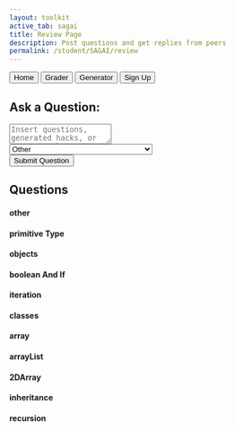 ```yaml
---
layout: toolkit
active_tab: sagai
title: Review Page
description: Post questions and get replies from peers
permalink: /student/SAGAI/review
---
```




  <!-- Navigation buttons -->
  <div class="nav-buttons">
      <a href="{{site.baseurl}}/student/TeamTeachToolkit"><button>Home</button></a>
      <a href="{{site.baseurl}}/student/TeamTeachToolkit/grader"><button>Grader</button></a>
      <a href="{{site.baseurl}}/student/TeamTeachToolkit/generator"><button>Generator</button></a>
      <a href="{{site.baseurl}}/student/TeamTeachToolkit/signup"><button>Sign Up</button></a>
  </div>
  <!-- Main Q&A Section -->
  <div class="container">
      <!-- Question submission section -->
      <div id="ask-question">
          <h2>Ask a Question:</h2>
          <textarea id="question-input" placeholder="Insert questions, generated hacks, or responses here..."></textarea><br>
          <!--Drop down menu-->
            <select id="subject">
            <option value="other" selected="selected">Other</option>
            <option value="primitiveType">Primitive Type</option>
            <option value="objects">Objects</option>
            <option value="booleanAndIf">Boolean Expressions and if Statements</option>
            <option value="iteration">Iteration</option>
            <option value="classes">Classes</option>
            <option value="array">Array</option>
            <option value="arrayList">ArrayList</option>
            <option value="2DArray">2D Array</option>
            <option value="inheritance">Inheritance</option>
            <option value="recursion">Recursion</option>
          </select> <br>
          <button id="submit-button">Submit Question</button>
      </div>
      <!-- Questions container -->
      <div id="questions-container">
          <h2>Questions</h2>
          <!-- Questions will be dynamically inserted here -->
      </div>
      <div id="questions-container-other"  class="subject-container">
          <h4>other</h4>
      </div>
        <div id="questions-container-primitiveType" class="subject-container">
          <h4>primitive Type</h4>
      </div>
      <div id="questions-container-objects"   class="subject-container">
          <h4>objects</h4>
      </div>
        <div id="questions-container-booleanAndIf"  class="subject-container">
          <h4>boolean And If</h4>
      </div>
        <div id="questions-container-iteration"  class="subject-container">
          <h4>iteration</h4>
      </div>
        <div id="questions-container-classes"  class="subject-container">
          <h4>classes</h4>
      </div>
        <div id="questions-container-array"  class="subject-container">
          <h4>array</h4>
      </div>
        <div id="questions-container-arrayList"  class="subject-container">
          <h4>arrayList</h4>
      </div>
        <div id="questions-container-2DArray"  class="subject-container">
          <h4>2DArray</h4>
      </div>
        <div id="questions-container-inheritance"  class="subject-container">
          <h4>inheritance</h4>
      </div>
        <div id="questions-container-recursion"  class="subject-container">
          <h4>recursion</h4>
      </div>
      <table>
  <thead>
  </thead>
  <tbody id="result">
    <!-- javascript generated data -->
  </tbody>
</table>
    </div>
    <script>
        let questionCount = 0;
        /*
        * Helper Function to toggle the arrow 
        */
        function toggleReplyBox(questionId) {
            const replyBox = document.getElementById(`reply-box-${questionId}`);
            replyBox.style.display = replyBox.style.display === 'block' ? 'none' : 'block';
        }
        /*
        * Helper Function to get the subject Container by subject string
        */
        function getSubjectContainerBySubject(subject) {
             let subjectContainer;
              let container = "questions-container"
              if(subject){
                  container = container+ "-"+subject;
                  subjectContainer = document.getElementById(container);
              }else{
                  subjectContainer = document.getElementById('questions-container-other');
              }
              if(!subjectContainer){
                subjectContainer = document.getElementById('questions-container-other');
              }
              return subjectContainer
        }
    </script>
  
<script type="module">
  import {javaURI, fetchOptions } from '{{ site.baseurl }}/assets/js/api/config.js';
  getMessages(javaURI, fetchOptions);

  /**
   *  Method to get all messages during startup
   * */
  function getMessages(javaURI, fetchOptions){ 
    // prepare HTML defined "result" container for new outputj
    const resultContainer = document.getElementById("result");

    // prepare fetch urls
    // const url = `${pythonURI}/api/jokes`;
    const url = `${javaURI}/api/sagai/messages`;
    const getURL = url +"/";
    const likeURL = url + "/message";  // haha reaction
    const jeerURL = url + "/jeer/";  // boohoo reaction

    // prepare fetch PUT options, clones with JS Spread Operator (...)
    const postOptions = {...fetchOptions,
      method: 'POST',
    }; // clones and replaces method

    // fetch the API
    fetch(getURL,fetchOptions)
      // response is a RESTful "promise" on any successful fetch
      .then(response => {
        // check for response errors
        if (response.status !== 200) {
            error('GET API response failure: ' + response.status);
            return;
        }
        // valid response will have JSON data
        response.json().then(data => {
            console.log(data);
            for (const row of data) {
                showMessage(row);
            }
        })
    })
    // catch fetch errors (ie Nginx ACCESS to server blocked)
    .catch(err => {
      error(err + ": " + getURL);
    });
  }

  /**
   * Function for each message show with submit comment
   * */
  function showMessage(message){
        let questionContainer = getSubjectContainerBySubject(message.subject);

       
        // Create the reply box (hidden by default)
        const commentDiv = showSubmitComment(message);
       // Create the new question element
        const messageDiv = showMessageHeader(message,commentDiv);
       
        // Add everything to the DOM
        const questionsHeader = questionContainer.querySelector("h4");
        questionsHeader.insertAdjacentElement("afterend", messageDiv);
        messageDiv.insertAdjacentElement("afterend", commentDiv);           
  }
  /**
   * function to show Message Header for a Message
   * */
  function showMessageHeader(message,commentDiv){
        const messageDiv = document.createElement('div');
        messageDiv.classList.add('question');
        messageDiv.id = `question-${message.id}`;
        const questionTextDiv = document.createElement('div');
        questionTextDiv.innerHTML = message.content ;

        const deleteDiv = document.createElement('div');
        deleteDiv.classList.add('arrow');
        deleteDiv.innerHTML = '&#x1F5D1;'; // Down arrow symbol
        deleteDiv.onclick = () => deleteMessage(message.id, commentDiv,  messageDiv, message.subject);


        const arrowDiv = document.createElement('div');
        arrowDiv.classList.add('arrow');
        arrowDiv.innerHTML = '&#9662;'; // Down arrow symbol
        arrowDiv.onclick = () => toggleReplyBox(message.id);
        messageDiv.appendChild(questionTextDiv);
        messageDiv.appendChild(deleteDiv);
        messageDiv.appendChild(arrowDiv);
        return messageDiv;
  } 
  /**
   * function to show Comment text and Submit button
   * */
  function showSubmitComment(message){
        const commentDiv = document.createElement('div');
        commentDiv.classList.add('reply-box');
        commentDiv.id = `reply-box-${message.id}`;

       
        const replyTextArea = document.createElement('textarea');
        replyTextArea.placeholder = 'Insert your reply here...';
        const replyButton = document.createElement('button');
        replyButton.innerHTML = 'Submit Reply';
        replyButton.onclick = () => createComment(message.id, replyTextArea, commentDiv);
        commentDiv.appendChild(replyTextArea);
        commentDiv.appendChild(replyButton);

         for (const comment of message.comments){
            showCommentAndDelete(commentDiv, comment);
        }
        return commentDiv;
  }
  /**
   * Function to show the comment and delete button
   * */
  function showCommentAndDelete(commentDiv,comment){
    const commentDivContainer = document.createElement('div');
            commentDivContainer.classList.add('question');
            const commentDivText = document.createElement('div');
            commentDivText.classList.add('reply-text');
            commentDivText.innerHTML = `<p>${comment.content}</p>`;
            const deleteDiv = document.createElement('div');
            deleteDiv.classList.add('arrow');
            deleteDiv.innerHTML = '&#x1F5D1;'; // Down arrow symbol
            deleteDiv.onclick = () => deleteComment(comment.id, commentDivContainer,  commentDiv);
            commentDivContainer.appendChild(commentDivText);
            commentDivContainer.appendChild(deleteDiv);
            commentDiv.appendChild(commentDivContainer);
  }

  /*
  * function to submit and create Message to the backend service
  */
  function createMessage() {
    const questionText = document.getElementById('question-input').value;
    // Read value from list selected from user
    const subjectText = document.querySelector('#subject').value;
    const postURL = `${javaURI}/api/sagai/messages/sagai/message`;
    const data = {
                content: questionText,
                subject: subjectText
            };
     const jsonData = JSON.stringify(data);
  // prepare fetch PUT options, clones with JS Spread Operator (...)
  const postOptions = {...fetchOptions,
    method: 'POST',
    body:jsonData
  }; // clones and replaces method
    // fetch the API
    fetch(postURL, postOptions)
    // response is a RESTful "promise" on any successful fetch
    .then(response => {
      // check for response errors
      if(response.status == 409){
        error("Message is similar to previously asked question: " + response.status)
          return;  // api failure
      }else if (response.status != 201) {
          error("Post API response failure: " + response.status)
          return;  // api failure
      }
      // valid response will have JSON data
      response.json().then(data => {
          console.log(data);
          document.getElementById('question-input').value = "";
          showMessage(data);
      })
    })
    // catch fetch errors (ie Nginx ACCESS to server blocked)
    .catch(err => {
      error(err + " " + postURL);
    });
  
  }

  /**
   * function to create comments for Message
   * */
  function createComment(questionId, replyTextArea, commentDiv) {
    const replyText = replyTextArea.value;
    if (replyText.trim() == "") {
        return;
    }
    const questionText = document.getElementById('question-input').value;
   
    const postURL = `${javaURI}/api/sagai/comments/${questionId}`;
    const data = {
                content: replyText
            };
     const jsonData = JSON.stringify(data);
  // prepare fetch PUT options, clones with JS Spread Operator (...)
  const postOptions = {...fetchOptions,
    method: 'POST',
    body:jsonData
  }; // clones and replaces method
    // fetch the API
    fetch(postURL, postOptions)
    // response is a RESTful "promise" on any successful fetch
    .then(response => {
      // check for response errors
      if (response.status != 200) {
          error("Post API response failure: " + response.status)
          return;  // api failure
      }
      // valid response will have JSON data
      response.json().then(data => {
          console.log(data);
                showCommentAndDelete(commentDiv, data);
      })
    })
    // catch fetch errors (ie Nginx ACCESS to server blocked)
    .catch(err => {
      error(err + " " + postURL);
    });
  
  }

  /*
  * function to delete comment 
  */
  function deleteComment(commentId, replyTextArea, commentDiv) {
    const postURL = `${javaURI}/api/sagai/comments/${commentId}`;
  // prepare fetch PUT options, clones with JS Spread Operator (...)
  const postOptions = {...fetchOptions,
    method: 'DELETE',
  }; // clones and replaces method
    // fetch the API
    fetch(postURL, postOptions)
    // response is a RESTful "promise" on any successful fetch
    .then(response => {
      // check for response errors
      if (response.status != 200) {
          error("Delete API response failure: " + response.status)
          return;  // api failure
      }
      commentDiv.removeChild(replyTextArea);
    })
    // catch fetch errors (ie Nginx ACCESS to server blocked)
    .catch(err => {
      error(err + " " + postURL);
    });
  
  }

  /*
  * function to delete Message
  */
  function deleteMessage(commentId, commentDiv, messageDiv, subject) {
    const postURL = `${javaURI}/api/sagai/messages/${commentId}`;
  // prepare fetch PUT options, clones with JS Spread Operator (...)
  const postOptions = {...fetchOptions,
    method: 'DELETE',
  }; // clones and replaces method
    // fetch the API
    fetch(postURL, postOptions)
    // response is a RESTful "promise" on any successful fetch
    .then(response => {
      // check for response errors
      if (response.status != 200) {
          error("Delete API response failure: " + response.status)
          return;  // api failure
      }
      const questionContainer = getSubjectContainerBySubject(subject);
      questionContainer.removeChild(commentDiv);
       questionContainer.removeChild(messageDiv);        
    })
    // catch fetch errors (ie Nginx ACCESS to server blocked)
    .catch(err => {
      error(err + " " + postURL);
    });
  
  }

  /*
  * Helper function to show error to the User
  */
  function error(err) {
    // log as Error in console
    const resultContainer = document.getElementById("result");
    console.error(err);
    // append error to resultContainer
    const tr = document.createElement("tr");
    const td = document.createElement("td");
    td.innerHTML = err;
    tr.appendChild(td);
    resultContainer.appendChild(tr);
    alert(err);
  }
    document.getElementById('submit-button').addEventListener('click', createMessage);
</script>  

